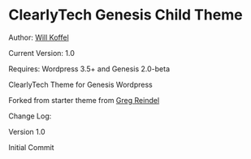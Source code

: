 ClearlyTech Genesis Child Theme
=================================

Author: <a href="http://www.clearlytech.com/">Will Koffel</a>

Current Version: 1.0

Requires: Wordpress 3.5+ and Genesis 2.0-beta

ClearlyTech Theme for Genesis Wordpress

Forked from starter theme from <a href="http://www.gregreindel.com">Greg Reindel</a>

Change Log:

Version 1.0

Initial Commit
